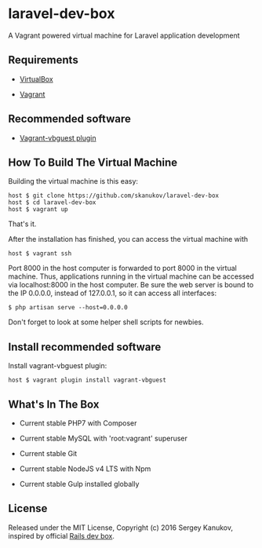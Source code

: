 # laravel-dev-box
A Vagrant powered virtual machine for Laravel application development

## Requirements

* [VirtualBox](https://www.virtualbox.org)

* [Vagrant](http://vagrantup.com)

## Recommended software

* [Vagrant-vbguest plugin](https://github.com/dotless-de/vagrant-vbguest)

## How To Build The Virtual Machine

Building the virtual machine is this easy:

    host $ git clone https://github.com/skanukov/laravel-dev-box
    host $ cd laravel-dev-box
    host $ vagrant up

That's it.

After the installation has finished, you can access the virtual machine with

    host $ vagrant ssh

Port 8000 in the host computer is forwarded to port 8000 in the virtual machine. Thus, applications running in the virtual machine can be accessed via localhost:8000 in the host computer. Be sure the web server is bound to the IP 0.0.0.0, instead of 127.0.0.1, so it can access all interfaces:

    $ php artisan serve --host=0.0.0.0

Don't forget to look at some helper shell scripts for newbies.

## Install recommended software

Install vagrant-vbguest plugin:

    host $ vagrant plugin install vagrant-vbguest

## What's In The Box

* Current stable PHP7 with Composer

* Current stable MySQL with 'root:vagrant' superuser

* Current stable Git

* Current stable NodeJS v4 LTS with Npm

* Current stable Gulp installed globally

## License

Released under the MIT License, Copyright (c) 2016 Sergey Kanukov, inspired by official [Rails dev box](https://github.com/rails/rails-dev-box).
